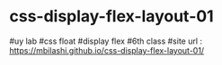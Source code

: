 # css-display-flex-layout-01
#uy lab #css float #display flex #6th class
#site url : https://mbilashi.github.io/css-display-flex-layout-01/
